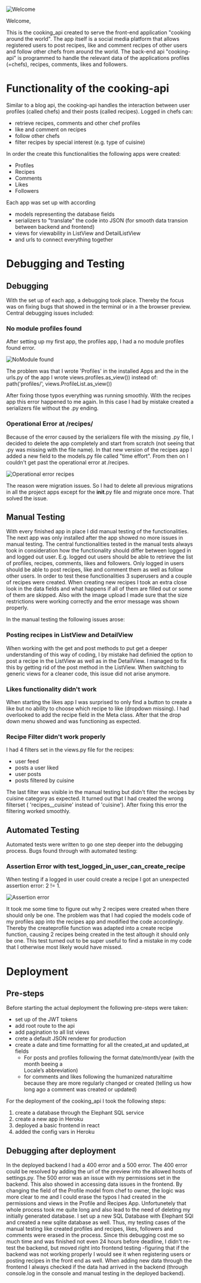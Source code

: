 ![Welcome](/assets/img/Welcome_Api.png)

Welcome,

This is the cooking_api created to serve the front-end application "cooking around the world". The app itself is a social media platform that allows registered users to post recipes, like and comment recipes of other users and follow other chefs from around the world. The back-end api "cooking-api" is programmed to handle the relevant data of the applications profiles (=chefs), recipes, comments, likes and followers. 

# Functionality of the cooking-api
Similar to a blog api, the cooking-api handles the interaction between user profiles (called chefs) and their posts (called recipes). Logged in chefs can:

* retrieve recipes, comments and other chef profiles
* like and comment on recipes
* follow other chefs
* filter recipes by special interest (e.g. type of cuisine)

In order the create this functionalities the following apps were created:
* Profiles
* Recipes
* Comments
* Likes
* Followers

Each app was set up with according 
* models representing the database fields
* serializers to "translate" the code into JSON (for smooth data transion between backend and frontend)
* views for viewability in ListView and DetailListView
* and urls to connect everything together 

# Debugging and Testing

## Debugging
With the set up of each app, a debugging took place. Thereby the focus was on fixing bugs that showed in the terminal or in a the browser preview. 
Central debugging issues included:

### No module profiles found
After setting up my first app, the profiles app, I had a no module profiles found error.

![NoModule found](/assets/img/debugging/Error_nomodulefound.png)

The problem was that I wrote 'Profiles' in the installed Apps and the in the urls.py of the app I wrote views.profiles.as_view()) instead of: 
path('profiles/', views.ProfileList.as_view())

After fixing those typos everything was running smoothly.
With the recipes app this error happened to me again. In this case I had by mistake created a serializers file without the .py ending. 

### Operational Error at /recipes/
Because of the error caused by the serializers file with the missing .py file, I decided to delete the app completely and start from scratch (not seeing that .py was missing with the file name). In that new version of the recipes app I added a new field to the models.py file called "time effort". From then on I couldn't get past the operational error at /recipes. 

![Operational error recipes](/assets/img/debugging/OperationalError_TimeEffort.png)

The reason were migration issues. So I had to delete all previous migrations in all the project apps except for the __init__.py file and migrate once more.
That solved the issue.


## Manual Testing
With every finished app in place I did manual testing of the functionalities. The next app was only installed after the app showed no more issues in manual testing.
The central functionalities tested in the manual tests always took in consideration how the functionality should differ between logged in and logged out user. E.g. logged out users should be able to retrieve the list of profiles, recipes, comments, likes and followers. Only logged in users should be able to post recipes, like and comment them as well as follow other users. In order to test these functionalities 3 superusers and a couple of recipes were created. When creating new recipes I took an extra close look in the data fields and what happens if all of them are filled out or some of them are skipped. Also with the image upload I made sure that the size restrictions were working correctly and the error message was shown properly.

In the manual testing the following issues arose:

### Posting recipes in ListView and DetailView
When working with the get and post methods to put get a deeper understanding of this way of coding, I by mistake had definied the option to post a recipe in the ListView as well as in the DetailView. I managed to fix this by getting rid of the post method in the ListView. When switching to generic views for a cleaner code, this issue did not arise anymore.

### Likes functionality didn't work
When starting the likes app I was surprised to only find a button to create a like but no ability to choose which recipe to like (dropdown missing). I had overlooked to add the recipe field in the Meta class. After that the drop down menu showed and was functioning as expected.

### Recipe Filter didn't work properly
I had 4 filters set in the views.py file for the recipes:

* user feed
* posts a user liked
* user posts
* posts filtered by cuisine

The last filter was visible in the manual testing but didn't filter the recipes by cuisine category as expected. It turned out that I had created the wrong filterset (  'recipes__cuisine' instead of 'cuisine'). After fixing this error the filtering worked smoothly.

## Automated Testing
Automated tests were written to go one step deeper into the debugging process. Bugs found through with automated testing:

### Assertion Error with test_logged_in_user_can_create_recipe
When testing if a logged in user could create a recipe I got an unexpected assertion error: 2 != 1. 

![Assertion error](/assets/img/debugging/assertion.png)

It took me some time to figure out why 2 recipes were created when there should only be one. 
The problem was that I had copied the models code of my profiles app into the recipes app and modified the code accordingly. Thereby the createprofile function was adapted into a create recipe function, causing 2 recipes being created in the test altough it should only be one.
This test turned out to be super useful to find a mistake in my code that I otherwise most likely would have missed.


# Deployment

## Pre-steps
Before starting the actual deployment the following pre-steps were taken:
* set up of the JWT tokens
* add root route to the api
* add pagination to all list views
* crete a default JSON renderer for production
* create a date and time formatting for all the created_at and updated_at fields
    * For posts and profiles following the format date/month/year (with the month beeing a  	
      Locale’s abbreviation)
    * for comments and likes following the humanized naturaltime because they are more regularly changed or   created (telling us how long ago a comment was created or updated)

For the deployment of the cooking_api I took the following steps:
1. create a database through the Elephant SQL service
2. create a new app in Heroku
3. deployed a basic frontend in react
4. added the config vars in Heroku

## Debugging after deployment
In the deployed backend I had a 400 error and a 500 error. The 400 error could be resolved by adding the url of the preview into the allowed hosts of settings.py.
The 500 error was an issue with my permissions set in the backend. This also showed in accessing data issues in the frontend. By changing the field of the Profile model from chef to owner, the logic was more clear to me and I could erase the typos I had created in the permissions and views in the Profile and Recipes App.
Unfortunetely that whole process took me quite long and also lead to the need of deleting my initially generated database. I set up a new SQL Database with Elephant SQl and created a new sqlite database as well. Thus, my testing cases of the manual testing like created profiles and recipes, likes, followers and comments were erased in the process. 
Since this debugging cost me so much time and was finished not even 24 hours before deadline, I didn't re-test the backend, but moved right into frontend testing -figuring that if the backend was not working properly I would see it when registering users or posting recipes in the front end as well. 
When adding new data through the frontend I always checked if the data had arrived in the backend (through console.log in the console and manual testing in the deployed backend).
